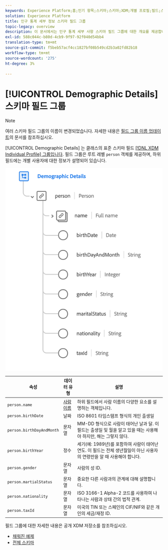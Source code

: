```yaml
---
keywords: Experience Platform;홈;인기 항목;스키마;스키마;XDM;개별 프로필;필드;스키마;스키마;필드 디자인;필드 그룹;사람;개인 정보;프로필 개인 정보;개인
solution: Experience Platform
title: 인구 통계 세부 정보 스키마 필드 그룹
topic-legacy: overview
description: 이 문서에서는 인구 통계 세부 사항 스키마 필드 그룹에 대한 개요를 제공합니다.
exl-id: 588c044c-b80d-4cb9-9f97-92f040d54bb4
translation-type: tm+mt
source-git-commit: f5beb57acf4cc1827bf08b549cd2b3a02fd82b18
workflow-type: tm+mt
source-wordcount: '275'
ht-degree: 3%

---
```



# [!UICONTROL Demographic Details] 스키마 필드 그룹

>[!NOTE]
>
>여러 스키마 필드 그룹의 이름이 변경되었습니다. 자세한 내용은 [필드 그룹 이름 업데이트](../name-updates.md)의 문서를 참조하십시오.

[!UICONTROL Demographic Details] 는 클래스의 표준 스키마 필드  [[!DNL XDM Individual Profile] 그룹입니다](../../classes/individual-profile.md). 필드 그룹은 루트 레벨 `person` 객체를 제공하며, 하위 필드에는 개별 사용자에 대한 정보가 설명되어 있습니다.

![](../../images/field-groups/demographic-details.png)

| 속성 | 데이터 유형 | 설명 |
| --- | --- | --- |
| `person.name` | [사람 이름](../../data-types/person-name.md) | 하위 필드에서 사람 이름의 다양한 요소를 설명하는 객체입니다. |
| `person.birthDate` | 날짜 | ISO 8601 타임스탬프 형식의 개인 출생일 |
| `person.birthDayAndMonth` | 문자열 | MM-DD 형식으로 사람이 태어난 날과 달. 이 필드는 출생일 및 월을 알고 있을 때는 사용해야 하지만, 해는 그렇지 않다. |
| `person.birthYear` | 정수 | 세기(예: 1989년)를 포함하여 사람이 태어난 연도. 이 필드는 전체 생년월일이 아닌 사용자의 연령만을 알 때 사용해야 합니다. |
| `person.gender` | 문자열 | 사람의 성 ID. |
| `person.martialStatus` | 문자열 | 중요한 다른 사람과의 관계에 대해 설명합니다. |
| `person.nationality` | 문자열 | ISO 3166-1 Alpha-2 코드를 사용하여 나타나는 사람과 상태 간의 법적 관계. |
| `person.taxId` | 문자열 | 미국의 TIN 또는 스페인의 CIF/NIF와 같은 개인의 세금/재정 ID. |

필드 그룹에 대한 자세한 내용은 공개 XDM 저장소를 참조하십시오.

* [채워진 예제](https://github.com/adobe/xdm/blob/master/components/mixins/profile/profile-person-details.example.1.json)
* [전체 스키마](https://github.com/adobe/xdm/blob/master/components/mixins/profile/profile-person-details.schema.json)